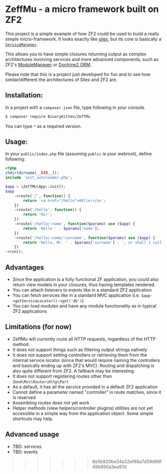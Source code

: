 # ZeffMu - a micro framework built on ZF2

This project is a simple example of how ZF2 could be used to build a 
really simple micro-framework. It looks exactly like 
[silex](http://silex.sensiolabs.org/), but its core is basically a 
[`ServiceManager`](http://framework.zend.com/manual/2.0/en/modules/zend.service-manager.intro.html).

This allows you to have simple closures returning output as complex
architectures involving services and more advanced components, such as 
ZF2's [ModuleManager](http://framework.zend.com/manual/2.0/en/modules/zend.module-manager.intro.html) 
or [Doctrine2 ORM](http://docs.doctrine-project.org/projects/doctrine-orm/en/latest/index.html).

Please note that this is a project just developed for fun and to see
how similar/different the architectures of Silex and ZF2 are.

## Installation:

In a project with a `composer.json` file, type following in your console.

```sh
$ composer require BinaryKitten/ZeffMu
```

You can type `*` as a required version.

## Usage:

In your `public/index.php` file (assuming `public` is your webroot), define 
following:

```php
<?php
chdir(dirname(__DIR__));
include 'init_autoloader.php';

$app = \ZeffMu\App::init();
$app
    ->route('/', function() {
        return '<a href="/hello">HEllo!</a>';
    })
    ->route('/hello', function() {
        return 'Hi!';
    })
    ->route('/hello/:name', function($params) use ($app) {
        return 'Hello ' . $params['name'];
    })
    ->route('/hello/:name/:surname', function($params) use ($app) {
        return 'Hello, Mr. ' . $params['surname'] . ', or shall I call you ' . $params['name'] . '?';
    })
->run();
```

## Advantages
 * Since the application is a fully functional ZF application, you could also return view
   models in your closures, thus having templates rendered.
 * You can attach listeners to events like in a standard ZF2 application
 * You can fetch services like in a standard MVC application (i.e. `$app->getServiceLocator()->get('db')`)
 * You can load modules and have any module functionality as in typical ZF2 applications

## Limitations (for now)

 * ZeffMu will currently route all HTTP requests, regardless of the HTTP method.
 * It does not support things such as filtering output strings natively
 * It does not support setting controllers or retrieving them from the internal service
   locator (since that would require naming the controllers and basically ending up with
   ZF2's MVC). Routing and dispatching is also quite different from ZF2. A fallback may be
   interesting.
 * It does not support registering routes other than `Zend\Mvc\Router\Http\Part`
 * As a default, it has all the service provided in a default ZF2 application
 * Cannot define a parameter named "controller" in route matches, since it is reserved
 * Assembling routes does not yet work
 * Helper methods (view helpers/controller plugins) utilities are not yet accessible in a
   simple way from the application object. Some simple shortcuts may help.

## Advanced usage

 * TBD: services
 * TBD: events
>>>>>>> 8e5b920be34a32ef68a7d09d96f49b890a3ea97d
